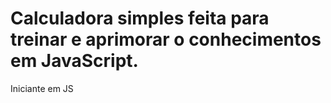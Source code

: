# Calculadora simples feita para treinar e aprimorar o conhecimentos em JavaScript.

Iniciante em JS
